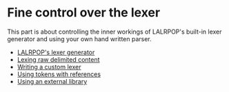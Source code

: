 # Fine control over the lexer

This part is about controlling the inner workings of LALRPOP's built-in lexer
generator and using your own hand written parser.

- [LALRPOP's lexer generator](001_lexer_gen.md)
- [Lexing raw delimited content](002_raw_delimited_content.md)
- [Writing a custom lexer](003_writing_custom_lexer.md)
- [Using tokens with references](004_token_references.md)
- [Using an external library](005_external_lib.md)
